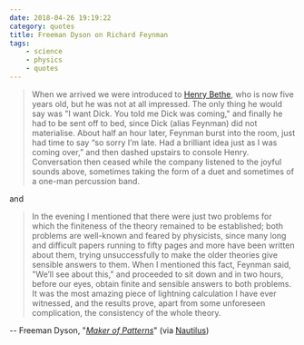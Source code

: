 ```yaml
---
date: 2018-04-26 19:19:22
category: quotes
title: Freeman Dyson on Richard Feynman
tags:
    - science
    - physics
    - quotes
---
```


> When we arrived we were introduced to [Henry Bethe](https://www.nytimes.com/1988/02/24/nyregion/bridge-son-of-nobel-prize-winner-is-famed-in-his-own-right.html), who is now five years old, but he was not at all impressed. The only thing he would say was "I want Dick. You told me Dick was coming," and finally he had to be sent off to bed, since Dick (alias Feynman) did not materialise. About half an hour later, Feynman burst into the room, just had time to say “so sorry I’m late. Had a brilliant idea just as I was coming over,” and then dashed upstairs to console Henry. Conversation then ceased while the company listened to the joyful sounds above, sometimes taking the form of a duet and sometimes of a one-man percussion band.

and

>  In the evening I mentioned that there were just two problems for which the finiteness of the theory remained to be established; both problems are well-known and feared by physicists, since many long and difficult papers running to fifty pages and more have been written about them, trying unsuccessfully to make the older theories give sensible answers to them. When I mentioned this fact, Feynman said, "We’ll see about this," and proceeded to sit down and in two hours, before our eyes, obtain finite and sensible answers to both problems. It was the most amazing piece of lightning calculation I have ever witnessed, and the results prove, apart from some unforeseen complication, the consistency of the whole theory.

-- Freeman Dyson, "[_Maker of Patterns_](https://www.amazon.com/Maker-Patterns-Autobiography-Through-Letters/dp/0871403862)" (via [Nautilus](http://nautil.us/issue/59/connections/another-side-of-feynman))

